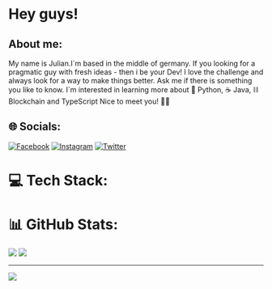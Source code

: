 # Hey guys! 

## About me:
My name is Julian.I´m based in the middle of germany. If you looking for a pragmatic guy with fresh ideas - then i be your Dev! I love the challenge and always look for a way to make things better. Ask me if there is something you like to know. I´m interested in learning more about 🐍 Python, :coffee: Java, ⛓️ Blockchain and TypeScript
Nice to meet you! 🙋‍♂️

## 🌐 Socials:

[![Facebook](https://img.shields.io/badge/Facebook-%231877F2.svg?logo=Facebook&logoColor=white)](https://facebook.com/JulianHirt) [![Instagram](https://img.shields.io/badge/Instagram-%23E4405F.svg?logo=Instagram&logoColor=white)](https://instagram.com/Julian.Hrt) [![Twitter](https://img.shields.io/badge/Twitter-%231DA1F2.svg?logo=Twitter&logoColor=white)](https://twitter.com/HirtJulian09)

# 💻 Tech Stack:



# 📊 GitHub Stats:

![](https://github-readme-stats.vercel.app/api?username=JulianHrt&theme=vision-friendly-dark&hide_border=false&include_all_commits=true&count_private=true) 
![](https://github-readme-stats.vercel.app/api/top-langs/?username=JulianHrt&theme=vision-friendly-dark&hide_border=false&include_all_commits=true&count_private=true&layout=compact)

---

[![](https://visitcount.itsvg.in/api?id=JulianHrt&icon=0&color=0)](https://visitcount.itsvg.in)



